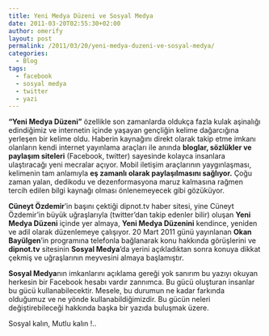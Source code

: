 ```yaml
---
title: Yeni Medya Düzeni ve Sosyal Medya
date: 2011-03-20T02:55:30+02:00
author: omerify
layout: post
permalink: /2011/03/20/yeni-medya-duzeni-ve-sosyal-medya/
categories:
  - Blog
tags:
  - facebook
  - sosyal medya
  - twitter
  - yazi
---
```

**“Yeni Medya Düzeni”** özellikle son zamanlarda oldukça fazla kulak aşinalığı edindiğimiz ve internetin içinde yaşayan gençliğin kelime dağarcığına yerleşen bir kelime oldu. Haberin kaynağını direkt olarak takip etme imkanı olanların kendi internet yayınlama araçları ile anında **bloglar, sözlükler ve paylaşım siteleri** (Facebook, twitter) sayesinde kolayca insanlara ulaştıracağı yeni mecralar açıyor. Mobil iletişim araçlarının yaygınlaşması, kelimenin tam anlamıyla **eş zamanlı olarak paylaşılmasını sağlıyor.** Çoğu zaman yalan, dedikodu ve dezenformasyona maruz kalmasına rağmen tercih edilen bilgi kaynağı olması önlenemeyecek gibi gözüküyor.

**Cüneyt Özdemir**’in başını çektiği dipnot.tv haber sitesi, yine Cüneyt Özdemir’in büyük uğraşlarıyla (twitter’dan takip edenler bilir) oluşan **Yeni Medya Düzeni** içinde yer almaya, **Yeni Medya Düzenini** kendince, yeniden ve adil olarak düzenlemeye çalışıyor. 20 Mart 2011 günü yayınlanan **Okan Bayülgen**’in programına telefonla bağlanarak konu hakkında görüşlerini ve **dipnot.tv** sitesinin **Sosyal Medya**’da yerini açıkladıktan sonra konuya dikkat çekmiş ve uğraşlarının meyvesini almaya başlamıştır.

**Sosyal Medya**nın imkanlarını açıklama gereği yok sanırım bu yazıyı okuyan herkesin bir Facebook hesabı vardır zannımca. Bu gücü oluşturan insanlar bu gücü kullanabilecektir. Mesele, bu durumun ne kadar farkında olduğumuz ve ne yönde kullanabildiğimizdir. Bu gücün neleri değiştirebileceği hakkında başka bir yazıda buluşmak üzere.

Sosyal kalın, Mutlu kalın&nbsp;!..